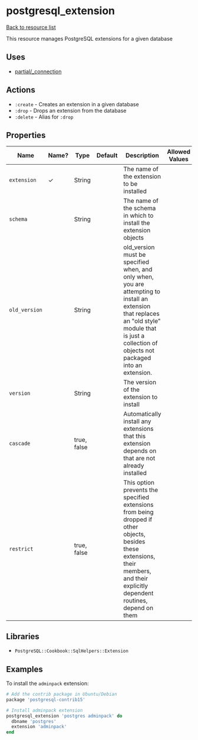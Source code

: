# postgresql_extension

[Back to resource list](../README.md#resources)

This resource manages PostgreSQL extensions for a given database

## Uses

- [partial/_connection](partial/_connection.md)

## Actions

- `:create` - Creates an extension in a given database
- `:drop` - Drops an extension from the database
- `:delete` - Alias for `:drop`

## Properties

| Name          | Name? | Type        | Default | Description                                                                                                                                                                                            | Allowed Values |
| ------------- | ----- | ----------- | ------- | ------------------------------------------------------------------------------------------------------------------------------------------------------------------------------------------------------ | -------------- |
| `extension`   | ✓     | String      |         | The name of the extension to be installed                                                                                                                                                              |                |
| `schema`      |       | String      |         | The name of the schema in which to install the extension objects                                                                                                                                       |                |
| `old_version` |       | String      |         | old_version must be specified when, and only when, you are attempting to install an extension that replaces an "old style" module that is just a collection of objects not packaged into an extension. |                |
| `version`     |       | String      |         | The version of the extension to install                                                                                                                                                                |                |
| `cascade`     |       | true, false |         | Automatically install any extensions that this extension depends on that are not already installed                                                                                                     |                |
| `restrict`    |       | true, false |         | This option prevents the specified extensions from being dropped if other objects, besides these extensions, their members, and their explicitly dependent routines, depend on them                    |                |

## Libraries

- `PostgreSQL::Cookbook::SqlHelpers::Extension`

## Examples

To install the `adminpack` extension:

```ruby
# Add the contrib package in Ubuntu/Debian
package 'postgresql-contrib15'

# Install adminpack extension
postgresql_extension 'postgres adminpack' do
  dbname 'postgres'
  extension 'adminpack'
end
```
